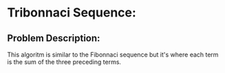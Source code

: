 # Tribonnaci Sequence:

## Problem Description:
This algoritm is similar to the Fibonnaci sequence but it's where each term is the sum of the three preceding terms.
